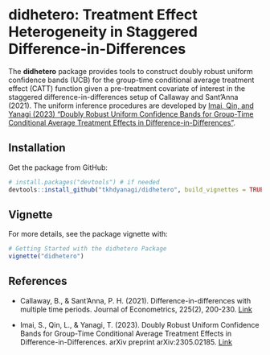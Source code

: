 
<!-- README.md is generated from README.Rmd. Please edit that file -->

# didhetero: Treatment Effect Heterogeneity in Staggered Difference-in-Differences

<!-- badges: start -->
<!-- badges: end -->

The **didhetero** package provides tools to construct doubly robust
uniform confidence bands (UCB) for the group-time conditional average
treatment effect (CATT) function given a pre-treatment covariate of
interest in the staggered difference-in-differences setup of Callaway
and Sant’Anna (2021). The uniform inference procedures are developed by
[Imai, Qin, and Yanagi (2023) “Doubly Robust Uniform Confidence Bands
for Group-Time Conditional Average Treatment Effects in
Difference-in-Differences”](https://doi.org/10.48550/arXiv.2305.02185).

## Installation

Get the package from GitHub:

``` r
# install.packages("devtools") # if needed
devtools::install_github("tkhdyanagi/didhetero", build_vignettes = TRUE)
```

## Vignette

For more details, see the package vignette with:

``` r
# Getting Started with the didhetero Package
vignette("didhetero")
```

## References

- Callaway, B., & Sant’Anna, P. H. (2021). Difference-in-differences
  with multiple time periods. Journal of Econometrics, 225(2), 200-230.
  [Link](https://doi.org/10.1016/j.jeconom.2020.12.001)

- Imai, S., Qin, L., & Yanagi, T. (2023). Doubly Robust Uniform
  Confidence Bands for Group-Time Conditional Average Treatment Effects
  in Difference-in-Differences. arXiv preprint arXiv:2305.02185.
  [Link](https://doi.org/10.48550/arXiv.2305.02185)
